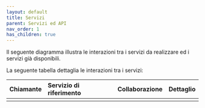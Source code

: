 ```yaml
---
layout: default
title: Servizi
parent: Servizi ed API
nav_order: 1
has_children: true
---
```


Il seguente diagramma illustra le interazioni tra i servizi da realizzare ed i servizi già disponibili.


La seguente tabella dettaglia le interazioni tra i servizi:

| Chiamante         | Servizio di riferimento            | Collaborazione              | Dettaglio                                                                                                   |
| :---------------- | :--------------------------------- | :-------------------------- | :---------------------------------------------------------------------------------------------------------- |
| | | |